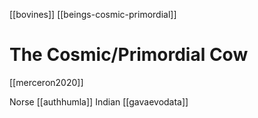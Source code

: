 [[bovines]]
[[beings-cosmic-primordial]]

# The Cosmic/Primordial Cow

[[merceron2020]]

Norse [[authhumla]]
Indian [[gavaevodata]]